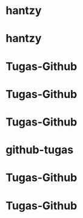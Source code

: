 # hantzy
# hantzy
# Tugas-Github
# Tugas-Github
# Tugas-Github
# github-tugas
# Tugas-Github
# Tugas-Github
